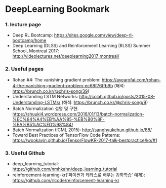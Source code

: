 # DeepLearning Bookmark

### 1. lecture page

- Deep RL Bootcamp: https://sites.google.com/view/deep-rl-bootcamp/home
- Deep Learning (DLSS) and Reinforcement Learning (RLSS) Summer School, Montreal 2017: http://videolectures.net/deeplearning2017_montreal/

### 2. Useful pages

- Rohan #4: The vanishing gradient problem: https://ayearofai.com/rohan-4-the-vanishing-gradient-problem-ec68f76ffb9b (해석: https://brunch.co.kr/@chris-song/39)  
- Understanding LSTM Networks: http://colah.github.io/posts/2015-08-Understanding-LSTMs/ (해석: https://brunch.co.kr/@chris-song/9)  
- Batch Normalization 설명 및 구현: https://shuuki4.wordpress.com/2016/01/13/batch-normalization-%EC%84%A4%EB%AA%85-%EB%B0%8F-%EA%B5%AC%ED%98%84/ 
- Batch Normalization (ICML 2015): http://sanghyukchun.github.io/88/
- Toward Best Practices of TensorFlow Code Patterns: https://wookayin.github.io/TensorFlowKR-2017-talk-bestpractice/ko/#1

### 3. Useful Github
- deep_learning_tutorial: https://github.com/nmhkahn/deep_learning_tutorial
- reinforcement-learning-kr('파이썬과 케라스로 배우는 강화학습' 예제): https://github.com/rlcode/reinforcement-learning-kr